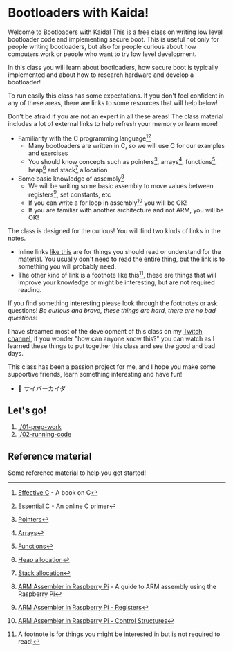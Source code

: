 # Bootloaders with Kaida!

Welcome to Bootloaders with Kaida! This is a free class on writing low level
bootloader code and implementing secure boot. This is useful not only for
people writing bootloaders, but also for people curious about how computers
work or people who want to try low level development.

In this class you will learn about bootloaders, how secure boot is typically
implemented and about how to research hardware and develop a bootloader!

To run easily this class has some expectations. If you don't feel confident
in any of these areas, there are links to some resources that will help below!

Don't be afraid if you are not an expert in all these areas! The class material
includes a lot of external links to help refresh your memory or learn more!

- Familiarity with the C programming language[^2][^3]
  - Many bootloaders are written in C, so we will use C for our examples and exercises
  - You should know concepts such as pointers[^7], arrays[^8], functions[^9], heap[^10] and stack[^11] allocation
- Some basic knowledge of assembly[^4]
  - We will be writing some basic assembly to move values between registers[^5], set constants, etc
  - If you can write a for loop in assembly[^6] you will be OK!
  - If you are familiar with another architecture and not ARM, you will be OK!

The class is designed for the curious! You will find two kinds of links in the notes.
- Inline links [like this](https://github.com/cyberkaida/bootloaders-with-kaida)
are for things you should read or understand for the material. You usually don't need to read
the entire thing, but the link is to something you will probably need.
- The other kind of link is a footnote like this[^1], these are things that will improve your
knowledge or might be interesting, but are not required reading.

[^1]: A footnote is for things you might be interested in but is not required to read!

If you find something interesting please look through the footnotes or ask questions!
*Be curious and brave, these things are hard, there are no bad questions!*

I have streamed most of the development of this class on my [Twitch channel](https://twitch.tv/cyberkaida),
if you wonder "how can anyone know this?" you can watch as I learned these things
to put together this class and see the good and bad days.

This class has been a passion project for me, and I hope you make some supportive
friends, learn something interesting and have fun!

- 💜 サイバーカイダ

## Let's go!

1. [./01-prep-work](./01-prep-work)
2. [./02-running-code](./02-running-code)

## Reference material

Some reference material to help you get started!

[^2]: [Effective C](https://nostarch.com/Effective_C) - A book on C
[^3]: [Essential C](http://cslibrary.stanford.edu/101/) - An online C primer
[^4]: [ARM Assembler in Raspberry Pi](https://thinkingeek.com/arm-assembler-raspberry-pi/) - A guide to ARM assembly using the Raspberry Pi
[^5]: [ARM Assembler in Raspberry Pi - Registers](https://thinkingeek.com/2013/01/10/arm-assembler-raspberry-pi-chapter-2/)
[^6]: [ARM Assembler in Raspberry Pi - Control Structures](https://thinkingeek.com/2013/01/20/arm-assembler-raspberry-pi-chapter-6/)
[^7]: [Pointers](https://en.wikipedia.org/wiki/Pointer_(computer_programming))
[^8]: [Arrays](https://en.wikipedia.org/wiki/Array_(data_structure))
[^9]: [Functions](https://en.wikipedia.org/wiki/Function_(computer_programming))
[^10]: [Heap allocation](https://en.wikipedia.org/wiki/C_dynamic_memory_allocation)
[^11]: [Stack allocation](https://en.wikipedia.org/wiki/Call_stack)
